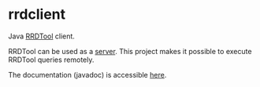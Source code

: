 rrdclient
=========

Java [RRDTool](http://oss.oetiker.ch/rrdtool/doc/index.en.html) client.

RRDTool can be used as a [server](http://oss.oetiker.ch/rrdtool/doc/rrdtool.en.html). This project makes it possible to execute RRDTool queries remotely.

The documentation (javadoc) is accessible [here](http://didfet.github.io/rrdclient/apidocs/index.html).

